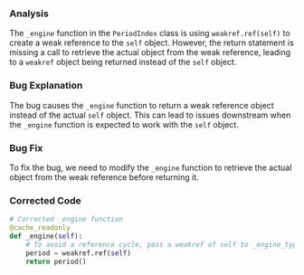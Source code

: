 ### Analysis
The `_engine` function in the `PeriodIndex` class is using `weakref.ref(self)` to create a weak reference to the `self` object. However, the return statement is missing a call to retrieve the actual object from the weak reference, leading to a `weakref` object being returned instead of the `self` object.

### Bug Explanation
The bug causes the `_engine` function to return a weak reference object instead of the actual `self` object. This can lead to issues downstream when the `_engine` function is expected to work with the `self` object.

### Bug Fix
To fix the bug, we need to modify the `_engine` function to retrieve the actual object from the weak reference before returning it.

### Corrected Code
```python
# Corrected _engine function
@cache_readonly
def _engine(self):
    # To avoid a reference cycle, pass a weakref of self to _engine_type.
    period = weakref.ref(self)
    return period()
```